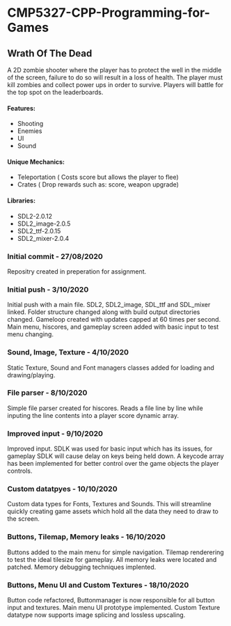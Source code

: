 # CMP5327-CPP-Programming-for-Games

## Wrath Of The Dead
 A 2D zombie shooter where the player has to protect the well in the middle of the screen, failure to do so will result in a loss of health. The player must kill zombies and collect power ups in order to survive. Players will battle for the top spot on the leaderboards. 

#### Features:
- Shooting
- Enemies
- UI
- Sound

#### Unique Mechanics:  
- Teleportation ( Costs score but allows the player to flee)
- Crates ( Drop rewards such as: score, weapon upgrade)

#### Libraries: 
- SDL2-2.0.12 
- SDL2_image-2.0.5
- SDL2_ttf-2.0.15
- SDL2_mixer-2.0.4

### Initial commit - 27/08/2020 
Repositry created in preperation for assignment. 

### Initial push - 3/10/2020
Initial push with a main file. SDL2, SDL2_image, SDL_ttf and SDL_mixer linked. Folder structure changed along with build output directories changed. Gameloop created with updates capped at 60 times per second. Main menu, hiscores, and gameplay screen added with basic input to test menu changing. 

### Sound, Image, Texture - 4/10/2020
Static Texture, Sound and Font managers classes added for loading and drawing/playing.

### File parser - 8/10/2020
Simple file parser created for hiscores. Reads a file line by line while inputing the line contents into a player score dynamic array.

### Improved input - 9/10/2020 
Improved input. SDLK was used for basic input which has its issues, for gameplay SDLK will cause delay on keys being held down. A keycode array has been implemented for better control over the game objects the player controls.

### Custom datatpyes - 10/10/2020 
Custom data types for Fonts, Textures and Sounds. This will streamline quickly creating game assets which hold all the data they need to draw to the screen.

### Buttons, Tilemap, Memory leaks - 16/10/2020
Buttons added to the main menu for simple navigation. Tilemap renderering to test the ideal tilesize for gameplay. All memory leaks were located and patched. Memory debugging techniques implented.

### Buttons, Menu UI and Custom Textures -  18/10/2020
Button code refactored, Buttonmanager is now responsible for all button input and textures. Main menu UI prototype implemented. Custom Texture datatype now supports image splicing and lossless upscaling.
